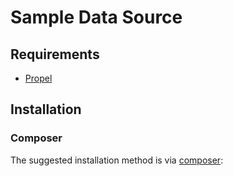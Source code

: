 # Sample Data Source

## Requirements
 * [Propel](https://github.com/propelorm/Propel2) 
 
## Installation

### Composer

The suggested installation method is via [composer](http://getcomposer.org/):

